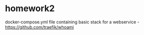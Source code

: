# homework2
 docker-compose.yml file containing basic stack for a webservice - https://github.com/traefik/whoami
